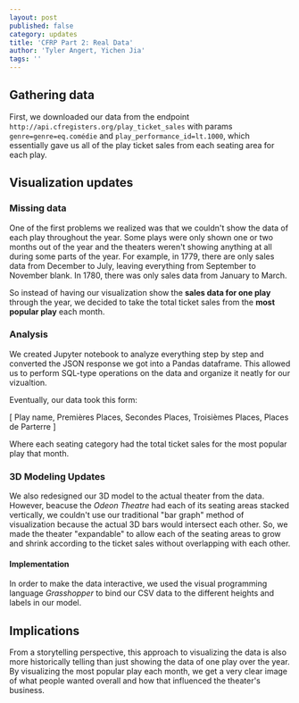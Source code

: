 ```yaml
---
layout: post
published: false
category: updates
title: 'CFRP Part 2: Real Data'
author: 'Tyler Angert, Yichen Jia'
tags: ''
---
```

## Gathering data

First, we downloaded our data from the endpoint `http://api.cfregisters.org/play_ticket_sales` with params `genre=genre=eq.comédie` and `play_performance_id=lt.1000`, which essentially gave us all of the play ticket sales from each seating area for each play. 

## Visualization updates 

### Missing data
One of the first problems we realized was that we couldn't show the data of each play throughout the year. Some plays were only shown one or two months out of the year and the theaters weren't showing anything at all during some parts of the year. For example, in 1779, there are only sales data from December to July, leaving everything from September to November blank. In 1780, there was only sales data from January to March.

So instead of having our visualization show the **sales data for one play** through the year, we decided to take the total ticket sales from the **most popular play** each month.

### Analysis
We created Jupyter notebook to analyze everything step by step and converted the JSON response we got into a Pandas dataframe. This allowed us to perform SQL-type operations on the data and organize it neatly for our vizualtion.

Eventually, our data took this form:

[ Play name, Premières Places, Secondes Places, Troisièmes Places, Places de Parterre ]

Where each seating category had the total ticket sales for the most popular play that month.

### 3D Modeling Updates

We also redesigned our 3D model to the actual theater from the data. However, beacuse the _Odeon Theatre_ had each of its seating areas stacked vertically, we couldn't use our traditional "bar graph" method of visualization because the actual 3D bars would intersect each other. So, we made the theater "expandable" to allow each of the seating areas to grow and shrink according to the ticket sales without overlapping with each other.

#### Implementation

In order to make the data interactive, we used the visual programming language _Grasshopper_ to bind our CSV data to the different heights and labels in our model.

## Implications

From a storytelling perspective, this approach to visualizing the data is also more historically telling than just showing the data of one play over the year. By visualizing the most popular play each month, we get a very clear image of what people wanted overall and how that influenced the theater's business.

